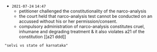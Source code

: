 - `2021-07-24`  `14:47`
	- petitioner challenged the constitutionality of the narco-analysis
	- the court held that narco-analysis test cannot be conducted on an accussed without his or her permission/consent.
	- compulsory administration of narco-analysis constitutes cruel, inhumane and degrading treatment & it also violates a21 of the constitution [[a21 ddd]]

```query
"selvi vs state of karnataka"
```